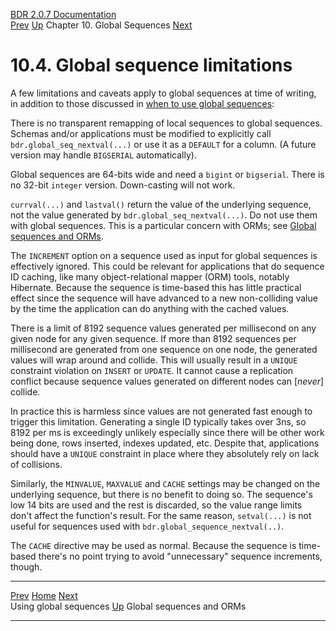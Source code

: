   [BDR 2.0.7 Documentation](README.md)                                                                                                                    
  [Prev](global-sequence-usage.md "Using global sequences")   [Up](global-sequences.md)    Chapter 10. Global Sequences    [Next](global-sequences-orms.md "Global sequences and ORMs")  


# 10.4. Global sequence limitations

A few limitations and caveats apply to global sequences at time of
writing, in addition to those discussed in [when to use global
sequences](global-sequences-when.md):

There is no transparent remapping of local sequences to global
sequences. Schemas and/or applications must be modified to explicitly
call `bdr.global_seq_nextval(...)` or use it as a
`DEFAULT` for a column. (A future version may handle
`BIGSERIAL` automatically).

Global sequences are 64-bits wide and need a `bigint` or
`bigserial`. There is no 32-bit `integer` version.
Down-casting will not work.

`currval(...)` and `lastval()` return the value of
the underlying sequence, not the value generated by
`bdr.global_seq_nextval(...)`. Do not use them with global
sequences. This is a particular concern with ORMs; see [Global sequences
and ORMs](global-sequences-orms.md).

The `INCREMENT` option on a sequence used as input for global
sequences is effectively ignored. This could be relevant for
applications that do sequence ID caching, like many object-relational
mapper (ORM) tools, notably Hibernate. Because the sequence is
time-based this has little practical effect since the sequence will have
advanced to a new non-colliding value by the time the application can do
anything with the cached values.

There is a limit of 8192 sequence values generated per millisecond on
any given node for any given sequence. If more than 8192 sequences per
millisecond are generated from one sequence on one node, the generated
values will wrap around and collide. This will usually result in a
`UNIQUE` constraint violation on `INSERT` or
`UPDATE`. It cannot cause a replication conflict because
sequence values generated on different nodes can [*never*]
collide.

In practice this is harmless since values are not generated fast enough
to trigger this limitation. Generating a single ID typically takes over
3ns, so 8192 per ms is exceedingly unlikely especially since there will
be other work being done, rows inserted, indexes updated, etc. Despite
that, applications should have a `UNIQUE` constraint in place
where they absolutely rely on lack of collisions.

Similarly, the `MINVALUE`, `MAXVALUE` and
`CACHE` settings may be changed on the underlying sequence,
but there is no benefit to doing so. The sequence\'s low 14 bits are
used and the rest is discarded, so the value range limits don\'t affect
the function\'s result. For the same reason, `setval(...)` is
not useful for sequences used with
`bdr.global_sequence_nextval(..)`.

The `CACHE` directive may be used as normal. Because the
sequence is time-based there\'s no point trying to avoid \"unnecessary\"
sequence increments, though.



  --------------------------------------------------- -------------------------------------------- ---------------------------------------------------
  [Prev](global-sequence-usage.md)        [Home](README.md)         [Next](global-sequences-orms.md)  
  Using global sequences                               [Up](global-sequences.md)                            Global sequences and ORMs
  --------------------------------------------------- -------------------------------------------- ---------------------------------------------------
